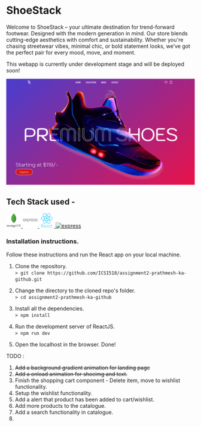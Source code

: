 # ShoeStack

Welcome to ShoeStack – your ultimate destination for trend-forward footwear. Designed with the modern generation in mind. Our store blends cutting-edge aesthetics with comfort and sustainability. Whether you're chasing streetwear vibes, minimal chic, or bold statement looks, we’ve got the perfect pair for every mood, move, and moment.

This webapp is currently under development stage and will be deployed soon!

![ShoeStack](image.png)

## Tech Stack used - 

<a href="https://www.mongodb.com/" target="_blank" rel="noreferrer"> <img src="https://raw.githubusercontent.com/devicons/devicon/master/icons/mongodb/mongodb-original-wordmark.svg" alt="mongodb" width="40" height="40"/> </a> 
<a href="https://expressjs.com" target="_blank" rel="noreferrer"> <img src="https://raw.githubusercontent.com/devicons/devicon/master/icons/express/express-original-wordmark.svg" alt="express" width="40" height="40"/> </a> 
<a href="https://reactjs.org/" target="_blank" rel="noreferrer"> <img src="https://raw.githubusercontent.com/devicons/devicon/master/icons/react/react-original-wordmark.svg" alt="react" width="40" height="40"/> </a> 
<a href="https://nodejs.org" target="_blank" rel="noreferrer"> <img src="https://github.com/prathmesh-ka-github/prathmesh-ka-github/assets/103999608/adf769c2-5b4e-4dd7-bd75-41e8b9a2bf4c" alt="express" width="35" height="40"/> </a> 

### Installation instructions.  

Follow these instructions and run the React app on your local machine.
1. Clone the repository.  
```> git clone https://github.com/ICSI518/assignment2-prathmesh-ka-github.git```

2. Change the directory to the cloned repo's folder.  
```> cd assignment2-prathmesh-ka-github```

3. Install all the dependencies.  
```> npm install```

4. Run the development server of ReactJS.  
```> npm run dev```

5. Open the localhost in the browser. Done!

TODO :

1. ~~Add a background gradient animation for landing page~~
1. ~~Add a onload animation for shoeimg and text.~~
1. Finish the shopping cart component - Delete item, move to wishlist functionality.
1. Setup the wishlist functionality.
1. Add a alert that product has been added to cart/wishlist.
1. Add more products to the catalogue.
1. Add a search functionality in catalogue.
1. 